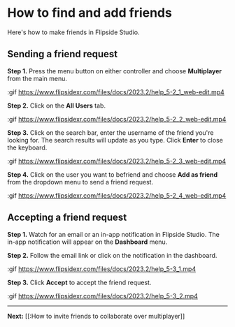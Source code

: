 # How to find and add friends

Here's how to make friends in Flipside Studio.

## Sending a friend request

**Step 1.** Press the menu button on either controller and choose **Multiplayer** from the main menu.

:gif https://www.flipsidexr.com/files/docs/2023.2/help_5-2_1_web-edit.mp4

**Step 2.** Click on the **All Users** tab.

:gif https://www.flipsidexr.com/files/docs/2023.2/help_5-2_2_web-edit.mp4

**Step 3.** Click on the search bar, enter the username of the friend you're looking for. The search results will update as you type. Click **Enter** to close the keyboard.

:gif https://www.flipsidexr.com/files/docs/2023.2/help_5-2_3_web-edit.mp4

**Step 4.** Click on the user you want to befriend and choose **Add as friend** from the dropdown menu to send a friend request.

:gif https://www.flipsidexr.com/files/docs/2023.2/help_5-2_4_web-edit.mp4

## Accepting a friend request

**Step 1.** Watch for an email or an in-app notification in Flipside Studio. The in-app notification will appear on the **Dashboard** menu.

**Step 2.** Follow the email link or click on the notification in the dashboard.

:gif https://www.flipsidexr.com/files/docs/2023.2/help_5-3_1.mp4

**Step 3.** Click **Accept** to accept the friend request.

:gif https://www.flipsidexr.com/files/docs/2023.2/help_5-3_2.mp4

---

**Next:** [[:How to invite friends to collaborate over multiplayer]]
